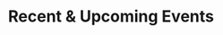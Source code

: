 ---
widget: portfolio
title: Recent & Upcoming Events
headless: true  # This file represents a page section.

content:
  # Page type to display. E.g. project.
  page_type: event

  # Default filter index (e.g. 0 corresponds to the first `filter_button` instance below)
  filter_default: 0

  # Filter toolbar (optional).
  # Add or remove as many filters (`filter_button` instances) as you like.
  # To show all items, set `tag` to "*".
  # To filter by a specific tag, set `tag` to an existing tag name.
  # To remove toolbar, delete/comment all instances of `filter_button` below.
  filter_button:
    - name: All
      tag: '*'
    - name: Mentorship
      tag: Mentorship
    - name: Data analysis
      tag: Data analysis
    - name: Deep learning
      tag:  Deep learning
    - name: Natural language processing
      tag: Natural language processing
    - name: Linguistics
      tag: Linguistics
    - name: Digital Humanities
      tag: Digital Humanities
    - name: Conference
      tag: Conference
    - name: Summer School
      tag: Summer School
    - name: Other
      tag: Other
design:
  # Choose how many columns the section has. Valid values: 1 or 2.
  columns: '2'
  # Toggle between the various page layout types.
  #   1 = List
  #   2 = Compact  
  #   3 = Card
  #   5 = Showcase
  view: 1

  # For Showcase view, flip alternate rows?
  flip_alt_rows: false

---